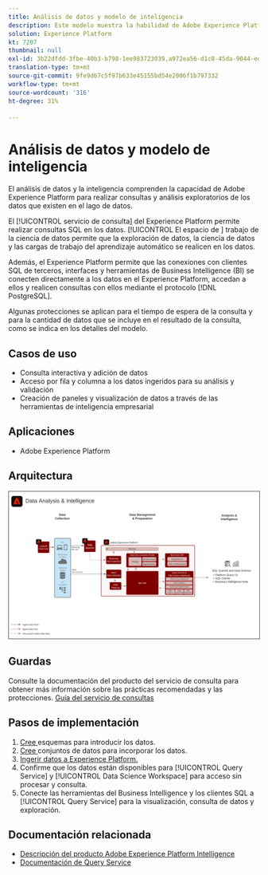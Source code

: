 ```yaml
---
title: Análisis de datos y modelo de inteligencia
description: Este modelo muestra la habilidad de Adobe Experience Platform para realizar consultas y análisis de los datos presentes en el repositorio de datos.
solution: Experience Platform
kt: 7207
thumbnail: null
exl-id: 3b22dfdd-3fbe-40b3-b798-1ee983723039,a972ea56-d1c8-45da-9044-ed31222a2441
translation-type: tm+mt
source-git-commit: 9fe9d67c5f97b633e45155bd54e2006f1b797332
workflow-type: tm+mt
source-wordcount: '316'
ht-degree: 31%

---
```


# Análisis de datos y modelo de inteligencia

El análisis de datos y la inteligencia comprenden la capacidad de Adobe Experience Platform para realizar consultas y análisis exploratorios de los datos que existen en el lago de datos.

El [!UICONTROL servicio de consulta] del Experience Platform permite realizar consultas SQL en los datos. [!UICONTROL El espacio de ] trabajo de la ciencia de datos permite que la exploración de datos, la ciencia de datos y las cargas de trabajo del aprendizaje automático se realicen en los datos.

Además, el Experience Platform permite que las conexiones con clientes SQL de terceros, interfaces y herramientas de Business Intelligence (BI) se conecten directamente a los datos en el Experience Platform, accedan a ellos y realicen consultas con ellos mediante el protocolo [!DNL PostgreSQL].

Algunas protecciones se aplican para el tiempo de espera de la consulta y para la cantidad de datos que se incluye en el resultado de la consulta, como se indica en los detalles del modelo.

## Casos de uso

* Consulta interactiva y adición de datos
* Acceso por fila y columna a los datos ingeridos para su análisis y validación
* Creación de paneles y visualización de datos a través de las herramientas de inteligencia empresarial

## Aplicaciones

* Adobe Experience Platform

## Arquitectura

<img src="assets/data_exploration.svg" alt="Arquitectura de referencia para el modelo de análisis de datos empresariales y creación de informes" style="border:1px solid #4a4a4a" />

## Guardas

Consulte la documentación del producto del servicio de consulta para obtener más información sobre las prácticas recomendadas y las protecciones.
[Guía del servicio de consultas](https://experienceleague.adobe.com/docs/experience-platform/query/best-practices/writing-queries.html?lang=en#best-practices)

## Pasos de implementación

1. [Cree ](https://experienceleague.adobe.com/docs/platform-learn/tutorials/schemas/create-a-schema.html) esquemas para introducir los datos.
1. [Cree ](https://experienceleague.adobe.com/docs/platform-learn/tutorials/data-ingestion/create-datasets-and-ingest-data.html) conjuntos de datos para incorporar los datos.
1. [Ingerir datos a Experience Platform.](https://experienceleague.adobe.com/?recommended=ExperiencePlatform-D-1-2020.1.dataingestion)
1. Confirme que los datos están disponibles para [!UICONTROL Query Service] y [!UICONTROL Data Science Workspace] para acceso sin procesar y consulta.
1. Conecte las herramientas del Business Intelligence y los clientes SQL a [!UICONTROL Query Service] para la visualización, consulta de datos y exploración.

## Documentación relacionada

* [Descripción del producto Adobe Experience Platform Intelligence](https://helpx.adobe.com/es/legal/product-descriptions/adobe-experience-platform-intelligence---product-description.html)
* [Documentación de Query Service](https://experienceleague.adobe.com/docs/experience-platform/query/home.html?lang=es)
